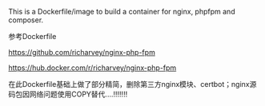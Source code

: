 This is a Dockerfile/image to build a container for nginx, phpfpm and composer.

参考Dockerfile

https://github.com/richarvey/nginx-php-fpm

https://hub.docker.com/r/richarvey/nginx-php-fpm

在此Dockerfile基础上做了部分精简，删除第三方nginx模块、certbot；nginx源码包因网络问题使用COPY替代....!!!!!!!
